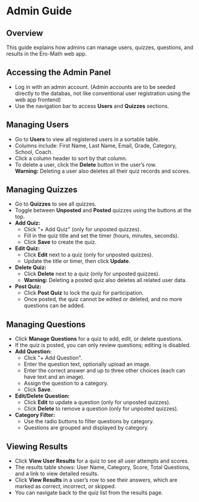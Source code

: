 # Admin Guide

## Overview

This guide explains how admins can manage users, quizzes, questions, and results in the Ero-Math web app.

## Accessing the Admin Panel

-   Log in with an admin account. (Admin accounts are to be seeded directly to the databas, not like conventional user registration using the web app frontend)
-   Use the navigation bar to access **Users** and **Quizzes** sections.

## Managing Users

-   Go to **Users** to view all registered users in a sortable table.
-   Columns include: First Name, Last Name, Email, Grade, Category, School, Coach.
-   Click a column header to sort by that column.
-   To delete a user, click the **Delete** button in the user’s row.  
    **Warning:** Deleting a user also deletes all their quiz records and scores.

## Managing Quizzes

-   Go to **Quizzes** to see all quizzes.
-   Toggle between **Unposted** and **Posted** quizzes using the buttons at the top.
-   **Add Quiz:**
    -   Click "+ Add Quiz" (only for unposted quizzes).
    -   Fill in the quiz title and set the timer (hours, minutes, seconds).
    -   Click **Save** to create the quiz.
-   **Edit Quiz:**
    -   Click **Edit** next to a quiz (only for unposted quizzes).
    -   Update the title or timer, then click **Update**.
-   **Delete Quiz:**
    -   Click **Delete** next to a quiz (only for unposted quizzes).
    -   **Warning:** Deleting a posted quiz also deletes all related user data.
-   **Post Quiz:**
    -   Click **Post Quiz** to lock the quiz for participation.
    -   Once posted, the quiz cannot be edited or deleted, and no more questions can be added.

## Managing Questions

-   Click **Manage Questions** for a quiz to add, edit, or delete questions.
-   If the quiz is posted, you can only review questions; editing is disabled.
-   **Add Question:**
    -   Click "+ Add Question".
    -   Enter the question text, optionally upload an image.
    -   Enter the correct answer and up to three other choices (each can have text and an image).
    -   Assign the question to a category.
    -   Click **Save**.
-   **Edit/Delete Question:**
    -   Click **Edit** to update a question (only for unposted quizzes).
    -   Click **Delete** to remove a question (only for unposted quizzes).
-   **Category Filter:**
    -   Use the radio buttons to filter questions by category.
    -   Questions are grouped and displayed by category.

## Viewing Results

-   Click **View User Results** for a quiz to see all user attempts and scores.
-   The results table shows: User Name, Category, Score, Total Questions, and a link to view detailed results.
-   Click **View Results** in a user’s row to see their answers, which are marked as correct, incorrect, or skipped.
-   You can navigate back to the quiz list from the results page.
